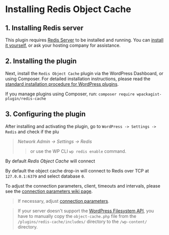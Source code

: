 # Installing Redis Object Cache

## 1. Installing Redis server

This plugin requires [Redis Server](https://redis.io) to be installed and running.
You can [install it yourself](http://redis.io/topics/quickstart), or ask your hosting company for assistance.

## 2. Installing the plugin

Next, install the `Redis Object Cache` plugin via the WordPress Dashboard, or using Composer.
For detailed installation instructions, please read the [standard installation procedure for WordPress plugins]([http://codex.wordpress.org/Managing_Plugins#Installing_Plugins](https://wordpress.org/documentation/article/manage-plugins/#finding-and-installing-plugins-1)).

If you manage plugins using Composer, run: `composer require wpackagist-plugin/redis-cache`

## 3. Configuring the plugin

After installing and activating the plugin, go to `WordPress -> Settings -> Redis` and check if the plu
> _Network Admin -> Settings -> Redis_
> >or use the WP CLI `wp redis enable` command.

By default _Redis Object Cache_ will connect 

By default the object cache drop-in will connect to Redis over TCP at `127.0.0.1:6379` and select database `0`.

To adjust the connection parameters, client, timeouts and intervals, please see the [connection parameters wiki page](https://github.com/rhubarbgroup/redis-cache/wiki/Connection-Parameters).

>If necessary, adjust [connection parameters](Connection-Parameters).

>If your server doesn't support the [WordPress Filesystem API](https://codex.wordpress.org/Filesystem_API), you have to manually copy the `object-cache.php` file from the `/plugins/redis-cache/includes/` directory to the `/wp-content/` directory.
